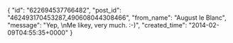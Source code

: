  {
   "id": "622694537766482",
   "post_id": "462493170453287_490608044308466",
   "from_name": "August le Blanc",
   "message": "Yep, \nMe likey, very much. :-)",
   "created_time": "2014-02-09T04:55:35+0000"
 }
